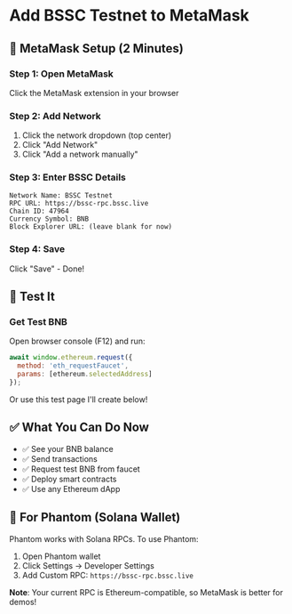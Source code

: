 # Add BSSC Testnet to MetaMask

## 🦊 MetaMask Setup (2 Minutes)

### Step 1: Open MetaMask
Click the MetaMask extension in your browser

### Step 2: Add Network
1. Click the network dropdown (top center)
2. Click "Add Network"
3. Click "Add a network manually"

### Step 3: Enter BSSC Details

```
Network Name: BSSC Testnet
RPC URL: https://bssc-rpc.bssc.live
Chain ID: 47964
Currency Symbol: BNB
Block Explorer URL: (leave blank for now)
```

### Step 4: Save
Click "Save" - Done!

## 🧪 Test It

### Get Test BNB

Open browser console (F12) and run:

```javascript
await window.ethereum.request({
  method: 'eth_requestFaucet',
  params: [ethereum.selectedAddress]
});
```

Or use this test page I'll create below!

## ✅ What You Can Do Now

- ✅ See your BNB balance
- ✅ Send transactions
- ✅ Request test BNB from faucet
- ✅ Deploy smart contracts
- ✅ Use any Ethereum dApp

## 📱 For Phantom (Solana Wallet)

Phantom works with Solana RPCs. To use Phantom:

1. Open Phantom wallet
2. Click Settings → Developer Settings
3. Add Custom RPC: `https://bssc-rpc.bssc.live`

**Note**: Your current RPC is Ethereum-compatible, so MetaMask is better for demos!


